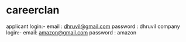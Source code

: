 # careerclan
applicant login:- email : dhruvil@gmail.com password : dhruvil  company login:- email: amazon@gmail.com password : amazon  
